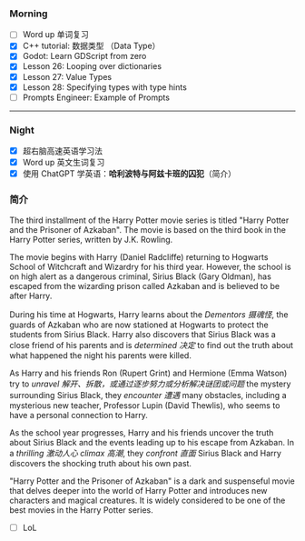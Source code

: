 ### Morning

- [ ] Word up 单词复习
- [x] C++ tutorial: 数据类型 （Data Type）
- [x] Godot: Learn GDScript from zero 
- [x] Lesson 26: Looping over dictionaries
- [x] Lesson 27: Value Types
- [x] Lesson 28: Specifying types with type hints
- [ ] Prompts Engineer: Example of Prompts
---
### Night

- [x] 超右脑高速英语学习法
- [x] Word up 英文生词复习
- [x] 使用 ChatGPT 学英语：**哈利波特与阿兹卡班的囚犯**（简介）

### 简介

The third installment of the Harry Potter movie series is titled "Harry Potter and the Prisoner of Azkaban". The movie is based on the third book in the Harry Potter series, written by J.K. Rowling.

The movie begins with Harry (Daniel Radcliffe) returning to Hogwarts School of Witchcraft and Wizardry for his third year. However, the school is on high alert as a dangerous criminal, Sirius Black (Gary Oldman), has escaped from the wizarding prison called Azkaban and is believed to be after Harry.

During his time at Hogwarts, Harry learns about the *Dementors 摄魂怪*, the guards of Azkaban who are now stationed at Hogwarts to protect the students from Sirius Black. Harry also discovers that Sirius Black was a close friend of his parents and is *determined 决定* to find out the truth about what happened the night his parents were killed.

As Harry and his friends Ron (Rupert Grint) and Hermione (Emma Watson) try to *unravel 解开、拆散，或通过逐步努力或分析解决谜团或问题* the mystery surrounding Sirius Black, they *encounter 遭遇* many obstacles, including a mysterious new teacher, Professor Lupin (David Thewlis), who seems to have a personal connection to Harry.

As the school year progresses, Harry and his friends uncover the truth about Sirius Black and the events leading up to his escape from Azkaban. In a *thrilling 激动人心* *climax 高潮*, they *confront 直面* Sirius Black and Harry discovers the shocking truth about his own past.

"Harry Potter and the Prisoner of Azkaban" is a dark and suspenseful movie that delves deeper into the world of Harry Potter and introduces new characters and magical creatures. It is widely considered to be one of the best movies in the Harry Potter series.

- [ ] LoL

